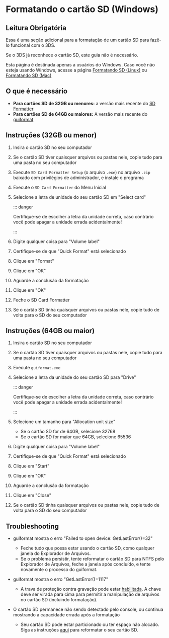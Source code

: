 # Formatando o cartão SD (Windows)

## Leitura Obrigatória

Essa é uma seção adicional para a formatação de um cartão SD para fazê-lo funcional com o 3DS.

Se o 3DS já reconhece o cartão SD, este guia não é necessário.

Esta página é destinada apenas a usuários do Windows. Caso você não esteja usando Windows, acesse a página [Formatando SD (Linux)](formatting-sd-\(linux\)) ou [Formatando SD (Mac)](formatting-sd-\(mac\))

## O que é necessário

- **Para cartões SD de 32GB ou menores:** a versão mais recente do [SD Formatter](https://www.sdcard.org/downloads/formatter/sd-memory-card-formatter-for-windows-download/)
- **Para cartões SD de 64GB ou maiores:** A versão mais recente do [guiformat](http://ridgecrop.co.uk/index.htm?guiformat.htm)

## Instruções (32GB ou menor)

1. Insira o cartão SD no seu computador

2. Se o cartão SD tiver quaisquer arquivos ou pastas nele, copie tudo para uma pasta no seu computador

3. Execute `SD Card Formatter Setup` (o arquivo `.exe`) no arquivo `.zip` baixado com privilégios de administrador, e instale o programa

4. Execute o `SD Card Formatter` do Menu Inicial

5. Selecione a letra de unidade do seu cartão SD em "Select card"

   ::: danger

   Certifique-se de escolher a letra da unidade correta, caso contrário você pode apagar a unidade errada acidentalmente!

   :::

6. Digite qualquer coisa para "Volume label"

7. Certifique-se de que "Quick Format" está selecionado

8. Clique em "Format"

9. Clique em "OK"

10. Aguarde a conclusão da formatação

11. Clique em "OK"

12. Feche o SD Card Formatter

13. Se o cartão SD tinha quaisquer arquivos ou pastas nele, copie tudo de volta para o SD do seu computador

## Instruções (64GB ou maior)

1. Insira o cartão SD no seu computador

2. Se o cartão SD tiver quaisquer arquivos ou pastas nele, copie tudo para uma pasta no seu computador

3. Execute `guiformat.exe`

4. Selecione a letra da unidade do seu cartão SD para "Drive"

   ::: danger

   Certifique-se de escolher a letra da unidade correta, caso contrário você pode apagar a unidade errada acidentalmente!

   :::

5. Selecione um tamanho para "Allocation unit size"
   - Se o cartão SD for de 64GB, selecione 32768
   - Se o cartão SD for maior que 64GB, selecione 65536

6. Digite qualquer coisa para "Volume label"

7. Certifique-se de que "Quick Format" está selecionado

8. Clique em "Start"

9. Clique em "OK"

10. Aguarde a conclusão da formatação

11. Clique em "Close"

12. Se o cartão SD tinha quaisquer arquivos ou pastas nele, copie tudo de volta para o SD do seu computador

## Troubleshooting

- guiformat mostra o erro "Failed to open device: GetLastError()=32"
  - Feche tudo que possa estar usando o cartão SD, como qualquer janela do Explorador de Arquivos.
  - Se o problema persistir, tente reformatar o cartão SD para NTFS pelo Explorador de Arquivos, feche a janela após concluído, e tente novamente o processo do guiformat.

- guiformat mostra o erro "GetLastError()=1117"
  - A trava de proteção contra gravação pode estar [habilitada](/images/sdlock.png). A chave deve ser virada para cima para permitir a manipulação de arquivos no cartão SD (incluindo formatação).

- O cartão SD permanece não sendo detectado pelo console, ou continua mostrando a capacidade errada após a formatação
  - Seu cartão SD pode estar particionado ou ter espaço não alocado. Siga as instruções [aqui](https://wiki.hacks.guide/wiki/SD_Clean/Windows) para reformatar o seu cartão SD.
